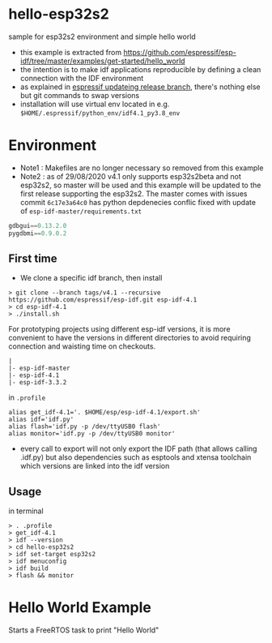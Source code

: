 # hello-esp32s2
sample for esp32s2 environment and simple hello world

* this example is extracted from https://github.com/espressif/esp-idf/tree/master/examples/get-started/hello_world
* the intention is to make idf applications reproducible by defining a clean connection with the IDF environment
* as explained in [espressif updateing release branch](https://docs.espressif.com/projects/esp-idf/en/latest/esp32/versions.html#updating-release-branch), there's nothing else but git commands to swap versions
* installation will use virtual env located in e.g. `$HOME/.espressif/python_env/idf4.1_py3.8_env`
# Environment
* Note1 : Makefiles are no longer necessary so removed from this example
* Note2 : as of 29/08/2020 v4.1 only supports esp32s2beta and not esp32s2, so master will be used and this example will be updated to the first release supporting the esp32s2. The master comes with issues commit `6c17e3a64c0` has python depdenecies conflic fixed with update of `esp-idf-master/requirements.txt`
```python
gdbgui==0.13.2.0
pygdbmi==0.9.0.2
```
## First time
* We clone a specific idf branch, then install
```
> git clone --branch tags/v4.1 --recursive https://github.com/espressif/esp-idf.git esp-idf-4.1
> cd esp-idf-4.1
> ./install.sh
```

For prototyping projects using different esp-idf versions, it is more convenient to have the versions in different directories to avoid requiring connection and waisting time on checkouts.
```
|
|- esp-idf-master
|- esp-idf-4.1
|- esp-idf-3.3.2
```

in `.profile`
```
alias get_idf-4.1='. $HOME/esp/esp-idf-4.1/export.sh'
alias idf='idf.py'
alias flash='idf.py -p /dev/ttyUSB0 flash'
alias monitor='idf.py -p /dev/ttyUSB0 monitor'
```
* every call to export will not only export the IDF path (that allows calling .idf.py) but also dependencies such as esptools and xtensa toolchain which versions are linked into the idf version
## Usage
in terminal
```console
> . .profile
> get_idf-4.1
> idf --version
> cd hello-esp32s2
> idf set-target esp32s2
> idf menuconfig
> idf build
> flash && monitor
```

# Hello World Example
Starts a FreeRTOS task to print "Hello World"
